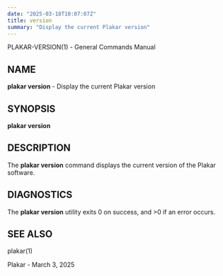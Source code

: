 ```yaml
---
date: "2025-03-18T10:07:07Z"
title: version
summary: "Display the current Plakar version"
---
```

PLAKAR-VERSION(1) - General Commands Manual

## NAME

**plakar version** - Display the current Plakar version

## SYNOPSIS

**plakar version**

## DESCRIPTION

The
**plakar version**
command displays the current version of the Plakar software.

## DIAGNOSTICS

The **plakar version** utility exits&#160;0 on success, and&#160;&gt;0 if an error occurs.

## SEE ALSO

plakar(1)

Plakar - March 3, 2025
